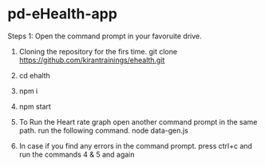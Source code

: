 # pd-eHealth-app

Steps 1:
Open the command prompt in your favoruite drive. 
1. Cloning the repository for the firs time.
git clone https://github.com/kirantrainings/ehealth.git

2. cd ehalth

3. npm i

4. npm start

5. To Run the Heart rate graph  open another command prompt in the same path. run the following command. 
   node data-gen.js

6. In case if you find any errors in the command prompt. press ctrl+c and run the commands 4 & 5 and again
